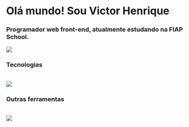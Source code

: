 <h1 align="start">Olá mundo! Sou Victor Henrique</h1>
<h3 align="start">Programador web front-end, atualmente estudando na FIAP School.</h3>
<div align="start"> 
  <a href="https://www.linkedin.com/in//" target="_blank"><img src="https://img.shields.io/badge/-LinkedIn-%230077B5?style=for-the-badge&logo=linkedin&logoColor=white" target="_blank"></a> 
</div>
<h3 align="start">Tecnologias</h3>
<div align="start" valign="top"><br>
  <img src="https://skillicons.dev/icons?i=js,ts,html,css,react,sass,bootstrap,next" />
</div>
<h3 align="start">Outras ferramentas</h3>
<div align="start" valign="top"><br>
  <img src="https://skillicons.dev/icons?i=figma,firebase,github," />
</div>
